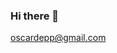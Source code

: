 ### Hi there 👋

<a href="https://mail.google.com/mail/u/1/?view=cm&fs=1&to=userid@gmail.com&tf=1
">oscardepp@gmail.com</a>

<!--
**oscardepp/oscardepp** is a ✨ _special_ ✨ repository because its `README.md` (this file) appears on your GitHub profile.

Here are some ideas to get you started:

- 🔭 I’m currently working on ...
- 🌱 I’m currently learning ...
- 👯 I’m looking to collaborate on ...
- 🤔 I’m looking for help with ...
- 💬 Ask me about ...
- 📫 How to reach me: ...
- 😄 Pronouns: ...
- ⚡ Fun fact: ...
-->
